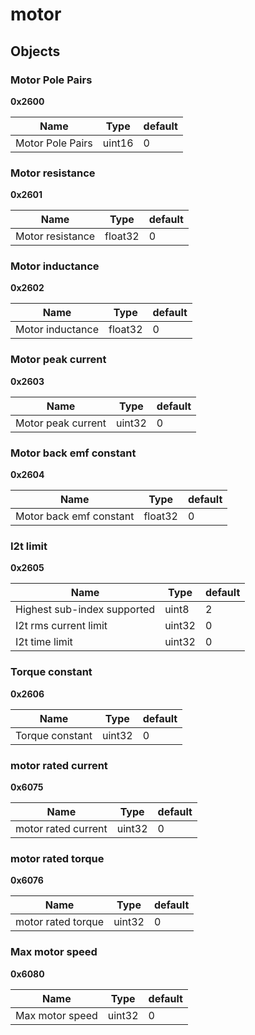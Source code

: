 # motor



## Objects


### Motor Pole Pairs

**0x2600**


| Name | Type | default |
| --- | --- | --- |
| Motor Pole Pairs | uint16 | 0 |


### Motor resistance

**0x2601**


| Name | Type | default |
| --- | --- | --- |
| Motor resistance | float32 | 0 |


### Motor inductance

**0x2602**


| Name | Type | default |
| --- | --- | --- |
| Motor inductance | float32 | 0 |


### Motor peak current

**0x2603**


| Name | Type | default |
| --- | --- | --- |
| Motor peak current | uint32 | 0 |


### Motor back emf constant

**0x2604**


| Name | Type | default |
| --- | --- | --- |
| Motor back emf constant | float32 | 0 |


### I2t limit

**0x2605**


| Name | Type | default |
| --- | --- | --- |
| Highest sub-index supported | uint8 | 2 |
| I2t rms current limit | uint32 | 0 |
| I2t time limit | uint32 | 0 |


### Torque constant

**0x2606**


| Name | Type | default |
| --- | --- | --- |
| Torque constant | uint32 | 0 |


### motor rated current

**0x6075**


| Name | Type | default |
| --- | --- | --- |
| motor rated current | uint32 | 0 |


### motor rated torque

**0x6076**


| Name | Type | default |
| --- | --- | --- |
| motor rated torque | uint32 | 0 |


### Max motor speed

**0x6080**


| Name | Type | default |
| --- | --- | --- |
| Max motor speed | uint32 | 0 |

